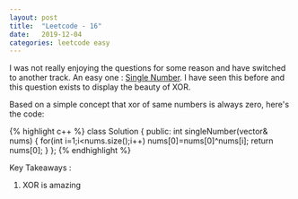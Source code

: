 ```yaml
---
layout: post
title:  "Leetcode - 16"
date:   2019-12-04
categories: leetcode easy
---
```

I was not really enjoying the questions for some reason and have switched to another track. An easy one : [Single Number](https://leetcode.com/problems/single-number/ "Single Number"). I have seen this before and this question exists to display the beauty of XOR.
 
Based on a simple concept that xor of same numbers is always zero, here's the code:

{% highlight c++ %}
class Solution {
public:
    int singleNumber(vector<int>& nums) {
        for(int i=1;i<nums.size();i++)
            nums[0]=nums[0]^nums[i];
        return nums[0];
    }
};
{% endhighlight %}

Key Takeaways :
1. XOR is amazing

